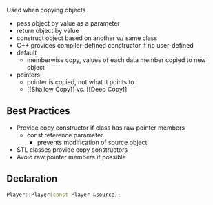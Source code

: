 Used when copying objects
- pass object by value as a parameter
- return object by value
- construct object based on another w/ same class
- C++ provides compiler-defined constructor if no user-defined
- default 
	- memberwise copy, values of each data member copied to new object
- pointers
	- pointer is copied, not what it points to
	- [[Shallow Copy]] vs. [[Deep Copy]]

## Best Practices

- Provide copy constructor if class has raw pointer members
	- const reference parameter
		- prevents modification of source object
- STL classes provide copy constructors
- Avoid raw pointer members if possible


## Declaration

```cpp
Player::Player(const Player &source);
```

